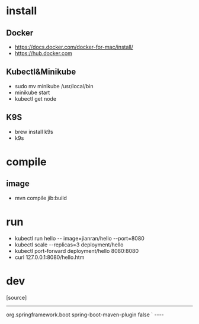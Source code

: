 # install

## Docker
* https://docs.docker.com/docker-for-mac/install/
* https://hub.docker.com

## Kubectl&Minikube
* sudo mv minikube /usr/local/bin
* minikube start
* kubectl get node


## K9S
* brew install k9s
* k9s



# compile

## image
* mvn compile jib:build

# run

* kubectl run hello   -- image=jianran/hello  --port=8080
* kubectl scale --replicas=3 deployment/hello
* kubectl port-forward deployment/hello 8080:8080
* curl 127.0.0.1:8080/hello.htm

# dev

[source]

----
<plugin>
				<groupId>org.springframework.boot</groupId>
				<artifactId>spring-boot-maven-plugin</artifactId>
				<configuration>
					<excludeDevtools>false</excludeDevtools>
				</configuration>
			</plugin>`
----

